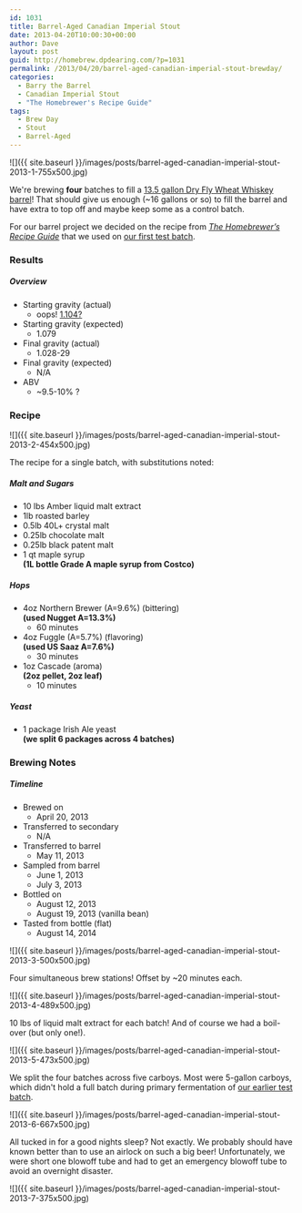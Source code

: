 ```yaml
---
id: 1031
title: Barrel-Aged Canadian Imperial Stout
date: 2013-04-20T10:00:30+00:00
author: Dave
layout: post
guid: http://homebrew.dpdearing.com/?p=1031
permalink: /2013/04/20/barrel-aged-canadian-imperial-stout-brewday/
categories:
  - Barry the Barrel
  - Canadian Imperial Stout
  - "The Homebrewer's Recipe Guide"
tags:
  - Brew Day
  - Stout
  - Barrel-Aged
---
```

![]({{ site.baseurl }}/images/posts/barrel-aged-canadian-imperial-stout-2013-1-755x500.jpg)

We're brewing **four** batches to fill a [13.5 gallon Dry Fly Wheat Whiskey barrel](/category/the-story-of-barry/?order=ASC)! That should give us enough (~16 gallons or so) to fill the barrel and have extra to top off and maybe keep some as a control batch.

For our barrel project we decided on the recipe from [_The Homebrewer’s Recipe Guide_](http://www.amazon.com/gp/product/0684829215/ref=as_li_qf_sp_asin_il_tl?ie=UTF8&camp=1789&creative=9325&creativeASIN=0684829215&linkCode=as2&tag=seatthomeb-20&linkId=BFPVAFDIITPWS7ZF) that we used on [our first test batch](/2012/11/canadian-imperial-stout-brewday).

<!--more-->

### Results

##### Overview

  * Starting gravity (actual) 
      * oops! [1.104?](/2012/11/canadian-imperial-stout-brewday/)
  * Starting gravity (expected) 
      * 1.079
  * Final gravity (actual) 
      * 1.028-29
  * Final gravity (expected) 
      * N/A
  * ABV 
      * ~9.5-10% ? 

### Recipe

![]({{ site.baseurl }}/images/posts/barrel-aged-canadian-imperial-stout-2013-2-454x500.jpg)

The recipe for a single batch, with substitutions noted:

##### Malt and Sugars

  * 10 lbs Amber liquid malt extract
  * 1lb roasted barley
  * 0.5lb 40L+ crystal malt
  * 0.25lb chocolate malt
  * 0.25lb black patent malt
  * 1 qt maple syrup  
    **(1L bottle Grade A maple syrup from Costco)**

##### Hops

  * 4oz Northern Brewer (A=9.6%) (bittering)  
    **(used Nugget A=13.3%)**
      * 60 minutes
  * 4oz Fuggle (A=5.7%) (flavoring)  
    **(used US Saaz A=7.6%)**
      * 30 minutes
  * 1oz Cascade (aroma)  
    **(2oz pellet, 2oz leaf)**
      * 10 minutes

##### Yeast

  * 1 package Irish Ale yeast  
    **(we split 6 packages across 4 batches)** 

### Brewing Notes

##### Timeline

  * Brewed on 
      * April 20, 2013
  * Transferred to secondary 
      * N/A
  * Transferred to barrel 
      * May 11, 2013
  * Sampled from barrel 
      * June 1, 2013
      * July 3, 2013
  * Bottled on 
      * August 12, 2013
      * August 19, 2013 (vanilla bean)
  * Tasted from bottle (flat) 
      * August 14, 2014 


![]({{ site.baseurl }}/images/posts/barrel-aged-canadian-imperial-stout-2013-3-500x500.jpg)

Four simultaneous brew stations! Offset by ~20 minutes each.

![]({{ site.baseurl }}/images/posts/barrel-aged-canadian-imperial-stout-2013-4-489x500.jpg)

10 lbs of liquid malt extract for each batch! And of course we had a boil-over (but only one!).

![]({{ site.baseurl }}/images/posts/barrel-aged-canadian-imperial-stout-2013-5-473x500.jpg)

We split the four batches across five carboys. Most were 5-gallon carboys, which didn't hold a full batch during primary fermentation of [our earlier test batch](/2012/11/canadian-imperial-stout-brewday/).

![]({{ site.baseurl }}/images/posts/barrel-aged-canadian-imperial-stout-2013-6-667x500.jpg)

All tucked in for a good nights sleep? Not exactly. We probably should have known better than to use an airlock on such a big beer! Unfortunately, we were short one blowoff tube and had to get an emergency blowoff tube to avoid an overnight disaster.

![]({{ site.baseurl }}/images/posts/barrel-aged-canadian-imperial-stout-2013-7-375x500.jpg)
